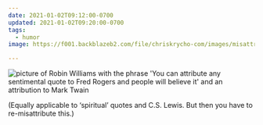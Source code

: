 ```yaml
---
date: 2021-01-02T09:12:00-0700
updated: 2021-01-02T09:20:00-0700
tags:
  - humor
image: https://f001.backblazeb2.com/file/chriskrycho-com/images/misattribution.jpg

---
```


<img src="https://cdn.chriskrycho.com/file/chriskrycho-com/images/misattribution.jpg" alt="picture of Robin Williams with the phrase 'You can attribute any sentimental quote to Fred Rogers and people will believe it' and an attribution to Mark Twain">

(Equally applicable to ‘spiritual’ quotes and C.S. Lewis. But then you have to re-misattribute this.)